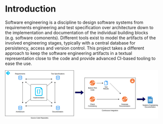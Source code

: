 # Introduction

Software engineering is a discipline to design software systems from requirements engineering and test specification over architecture down to the implementation and documentation of the individual building blocks (e.g. software comonents).
Different tools exist to model the artifacts of the involved engineering stages, typically with a central database for persistency, access and version control.
This project takes a different approach to keep the software engineering artifacts in a textual representation close to the code and provide advanced CI-based tooling to ease the use.

![High-Level Overview](images/overview.drawio.png)
